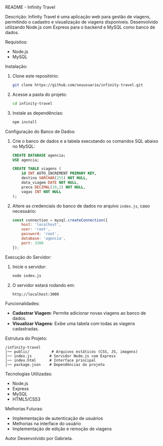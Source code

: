  README - Infinity Travel

Descrição:
Infinity Travel é uma aplicação web para gestão de viagens, permitindo o cadastro e visualização de viagens disponíveis. Desenvolvido utilizando Node.js com Express para o backend e MySQL como banco de dados.

Requisitos:
- Node.js
- MySQL

Instalação:
1. Clone este repositório:
   ```bash
   git clone https://github.com/seuusuario/infinity-travel.git
   ```
2. Acesse a pasta do projeto:
   ```bash
   cd infinity-travel
   ```
3. Instale as dependências:
   ```bash
   npm install
   ```

Configuração do Banco de Dados:
1. Crie o banco de dados e a tabela executando os comandos SQL abaixo no MySQL:
   ```sql
   CREATE DATABASE agencia;
   USE agencia;

   CREATE TABLE viagens (
       id INT AUTO_INCREMENT PRIMARY KEY,
       destino VARCHAR(255) NOT NULL,
       data_viagem DATE NOT NULL,
       preco DECIMAL(10,2) NOT NULL,
       vagas INT NOT NULL
   );
   ```
2. Altere as credenciais do banco de dados no arquivo `index.js`, caso necessário:
   ```js
   const connection = mysql.createConnection({
       host: 'localhost',
       user: 'root',
       password: 'root',
       database: 'agencia',
       port: 3306
   });
   ```

Execução do Servidor:
1. Inicie o servidor:
   ```bash
   node index.js
   ```
2. O servidor estará rodando em:
   ```
   http://localhost:3000
   ```

Funcionalidades:
- **Cadastrar Viagem**: Permite adicionar novas viagens ao banco de dados.
- **Visualizar Viagens**: Exibe uma tabela com todas as viagens cadastradas.

Estrutura do Projeto:
```
/infinity-travel
│── public/          # Arquivos estáticos (CSS, JS, imagens)
│── index.js        # Servidor Node.js com Express
│── index.html      # Interface principal
│── package.json    # Dependências do projeto
```

Tecnologias Utilizadas:
- Node.js
- Express
- MySQL
- HTML5/CSS3

Melhorias Futuras:
- Implementação de autenticação de usuários
- Melhorias na interface do usuário
- Implementação de edição e remoção de viagens

Autor
Desenvolvido por Gabriela.


